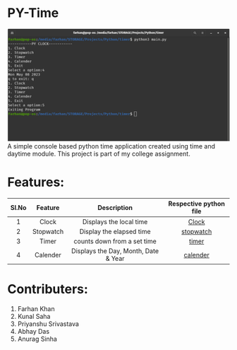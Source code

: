 # PY-Time
![PY-Time](/PY-Timer.jpg)
A simple console based python time application created using time and daytime module.
This project is part of my college assignment.

# Features:

| Sl.No | Feature | Description | Respective python file | 
| :---: | :---: | :---: | :---: | 
| 1 | Clock | Displays the local time | [Clock](/clock.py) |
| 2 | Stopwatch | Display the elapsed time | [stopwatch](/stopwatch.py) |
| 3 | Timer | counts down from a set time | [timer](/timer.py) |
| 4 | Calender | Displays the Day, Month, Date & Year | [calender](/calender.py)

# Contributers:
1. Farhan Khan
2. Kunal Saha
3. Priyanshu Srivastava
4. Abhay Das
5. Anurag Sinha

